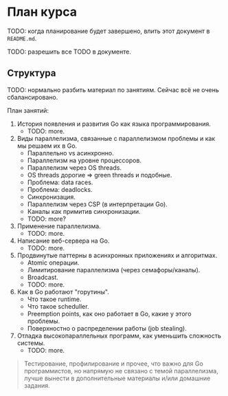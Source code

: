 # План курса

TODO: когда планирование будет завершено, влить этот документ в `README.md`.

TODO: разрешить все TODO в документе.

## Структура

TODO: нормально разбить материал по занятиям. Сейчас всё не очень сбалансировано.

План занятий:

1. История появления и развития Go как языка программирования.<br>
    * TODO: more.<br>
1. Виды параллелизма, связанные с параллелизмом проблемы и как мы решаем их в Go.<br>
    * Параллельно vs асинхронно.<br>
    * Параллелизм на уровне процессоров.<br>
    * Параллелизм через OS threads.<br>
    * OS threads дорогие => green threads и подобные.<br>
    * Проблема: data races.<br>
    * Проблема: deadlocks.<br>
    * Синхронизация.
    * Параллелизм через CSP (в интерпретации Go).<br>
    * Каналы как примитив синхронизации.<br>
    * TODO: more?<br>
1. Применение параллелизма.<br>
    * TODO: more.<br>
1. Написание веб-сервера на Go.<br>
    * TODO: more.<br>
1. Продвинутые паттерны в асинхронных приложениях и алгоритмах.<br>
    * Atomic операции.<br>
    * Лимитирование параллелизма (через семафоры/каналы).<br>
    * Broadcast.<br>
    * TODO: more.<br>
1. Как в Go работают "горутины".
    * Что такое runtime.
    * Что такое scheduller.
    * Preemption points, как оно работает в Go, какие у этого проблемы.
    * Поверхностно о распределении работы (job stealing).
1. Отладка высокопараллельных программ, как уменьшить сложность системы.<br>
    * TODO: more.<br>

> Тестирование, профилирование и прочее, что важно для Go программистов, но напрямую не связано с темой параллелизма,
лучше вынести в дополнительные материалы и/или домашние задания.
